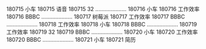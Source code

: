 180715  小车
180715  语音
180715  32
....................
180716  小车
180716  工作效率
180716  BBBC
....................
180717  树莓派
180717  工作效率
180717  BBBC
....................
180718  工作效率
180718  小车
180718  BBBC
....................
180719  工作效率
180719  32
180719  BBBC
....................
180720  小车
180720  工作效率
180720  BBBC
....................
180721  小车
180721  简历
